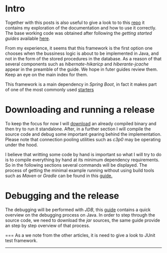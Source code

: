 Intro
===========================================================
Together with this posts is also useful to give a look to to this [repo](???) it contains my exploration of the documentation and how to use it correctly. The base working code was obtained after following the _getting started guides_ available [here](https://docs.jboss.org/hibernate/orm/6.2/quickstart/html_single/).

From my experience, it seems that this framework is the first option one chooses when the bussiness logic is about to be implemented in Java, and not in the form of the stored procedures in the database. As a reason of that several components such as _hibernate-hikaricp_ and _hiberante-jcache_ appear in the preamble of the guide. We hope in futer guides review them. Keep an eye on the main index for them.

This framework is a main dependency in _Spring Boot_, in fact it makes part of one of the most commonly used [starters](https://repo1.maven.org/maven2/org/springframework/boot/spring-boot-starter-data-jpa/3.1.1/spring-boot-starter-data-jpa-3.1.1.pom)

Downloading and running a release
===========================================================
To keep the focus for now I will [download](https://sourceforge.net/projects/hibernate/files/hibernate-orm/) an already compiled binary and then try to run it standalone. After, in a further section I will compile the source code and debug some important gearing behind the implementation. Please note that connection pooling utilities such as _c3p0_ may be operating under the hood.

I believe that writting some code by hand is important so what I will try to do is to compile everything by hand at its minimum dependency requirements. So in the following sections several commands will be displayed. The process of getting the minimal example running without using build tools such as _Maven_ or _Gradle_ can be found in this [guide.](../java-why-maven)

Debugging and the release
===========================================================
The debugging will be performed with _JDB_, this [guide](../java-quick-debugging) contains a quick overview on the debugging process on Java. In order to step through the source code, we need to download the _jar_ sources, the same guide provide an step by step overview of that process.
















===
As a we note from the other articles, it is need to give a look to JUnit test framework. 


---------------------------------------
